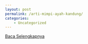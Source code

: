 ```yaml
---
layout: post
permalink: /arti-mimpi-ayah-kandung/
categories:
    - Uncategorized
---
```


[Baca Selengkapnya](/05)